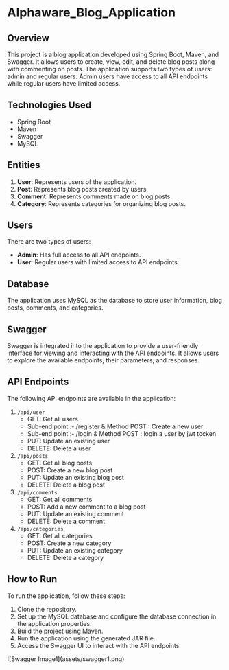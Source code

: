 # Alphaware_Blog_Application
 <h2>Overview</h2>
    <p>This project is a blog application developed using Spring Boot, Maven, and Swagger. It allows users to create, view, edit, and delete blog posts along with commenting on posts. The application supports two types of users: admin and regular users. Admin users have access to all API endpoints while regular users have limited access.</p>
<div>
    <h2>Technologies Used</h2>
    <ul>
        <li>Spring Boot</li>
        <li>Maven</li>
        <li>Swagger</li>
        <li>MySQL</li>
    </ul>
    <h2>Entities</h2>
    <ol>
        <li><strong>User</strong>: Represents users of the application.</li>
        <li><strong>Post</strong>: Represents blog posts created by users.</li>
        <li><strong>Comment</strong>: Represents comments made on blog posts.</li>
        <li><strong>Category</strong>: Represents categories for organizing blog posts.</li>
    </ol>
    <h2>Users</h2>
    <p>There are two types of users:</p>
    <ul>
        <li><strong>Admin</strong>: Has full access to all API endpoints.</li>
        <li><strong>User</strong>: Regular users with limited access to API endpoints.</li>
    </ul>
    <h2>Database</h2>
    <p>The application uses MySQL as the database to store user information, blog posts, comments, and categories.</p>
    <h2>Swagger</h2>
    <p>Swagger is integrated into the application to provide a user-friendly interface for viewing and interacting with the API endpoints. It allows users to explore the available endpoints, their parameters, and responses.</p>
    <h2>API Endpoints</h2>
    <p>The following API endpoints are available in the application:</p>
    <ol>
        <li><code>/api/user </code>
            <ul>
                <li>GET: Get all users</li>
                <li> Sub-end point :- /register  & Method POST : Create a new user</li>
                <li> Sub-end point :- /login  & Method POST : login a user by jwt tocken </li>
                <li>PUT: Update an existing user</li>
                <li>DELETE: Delete a user</li>       
            </ul>
        </li>
        <li><code>/api/posts</code>
            <ul>
                <li>GET: Get all blog posts</li>
                <li>POST: Create a new blog post</li>
                <li>PUT: Update an existing blog post</li>
                <li>DELETE: Delete a blog post</li>
            </ul>
        </li>
        <li><code>/api/comments</code>
            <ul>
                <li>GET: Get all comments</li>
                <li>POST: Add a new comment to a blog post</li>
                <li>PUT: Update an existing comment</li>
                <li>DELETE: Delete a comment</li>
            </ul>
        </li>
        <li><code>/api/categories</code>
            <ul>
                <li>GET: Get all categories</li>
                <li>POST: Create a new category</li>
                <li>PUT: Update an existing category</li>
                <li>DELETE: Delete a category</li>
            </ul>
        </li>
    </ol>
    <h2>How to Run</h2>
    <p>To run the application, follow these steps:</p>
    <ol>
        <li>Clone the repository.</li>
        <li>Set up the MySQL database and configure the database connection in the application properties.</li>
        <li>Build the project using Maven.</li>
        <li>Run the application using the generated JAR file.</li>
        <li>Access the Swagger UI to interact with the API endpoints.</li>
    </ol>
 ![Swagger Image1](assets/swagger1.png)
</div>
    
